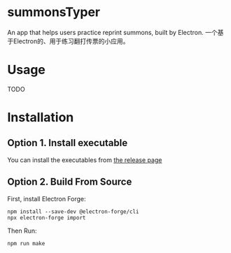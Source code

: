 # summonsTyper
An app that helps users practice reprint summons, built by Electron. 一个基于Electron的、用于练习翻打传票的小应用。

# Usage
TODO

# Installation

## Option 1. Install executable
You can install the executables from [the release page](https://github.com/epigone707/summonsTyper/releases/tag/v1.0)

## Option 2. Build From Source
First, install Electron Forge:
```
npm install --save-dev @electron-forge/cli
npx electron-forge import
```
Then Run:
```
npm run make
```
